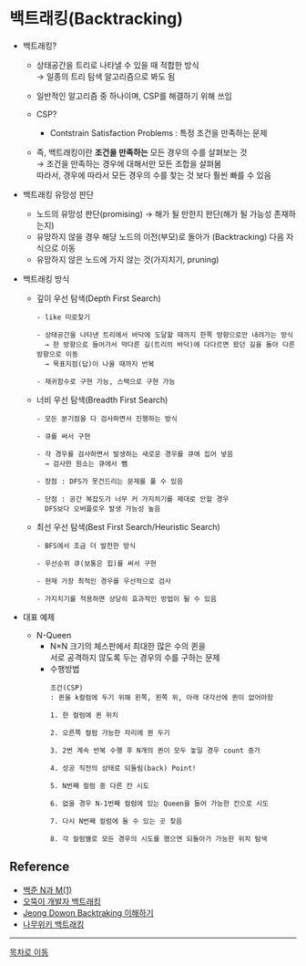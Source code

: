 # 백트래킹(Backtracking)
  - 백트래킹?
    * 상태공간을 트리로 나타낼 수 있을 때 적합한 방식  
      → 일종의 트리 탐색 알고리즘으로 봐도 됨  
    
    * 일반적인 알고리즘 중 하나이며, CSP를 해결하기 위해 쓰임  
    
    * CSP? 
      + Contstrain Satisfaction Problems : 특정 조건을 만족하는 문제
	  
	* 즉,  백트래킹이란 **조건을 만족하는** 모든 경우의 수를 살펴보는 것  
	  → 조건을 만족하는 경우에 대해서만 모든 조합을 살펴봄  
	  따라서, 경우에 따라서 모든 경우의 수를 찾는 것 보다 훨씬 빠를 수 있음   
  
  - 백트래킹 유망성 판단
    * 노드의 유망성 판단(promising)
      → 해가 될 만한지 판단(해가 될 가능성 존재하는지)
    * 유망하지 않을 경우 해당 노드의 이전(부모)로 돌아가 (Backtracking) 다음 자식으로 이동
    * 유망하지 않은 노드에 가지 않는 것(가지치기, pruning)
  - 백트래킹 방식
    * 깊이 우선 탐색(Depth First Search)
      ```
      - like 미로찾기
      
      - 상태공간을 나타낸 트리에서 바닥에 도달할 때까지 한쪽 방향으로만 내려가는 방식
        → 한 방향으로 들어가서 막다른 길(트리의 바닥)에 다다르면 왔던 길을 돌아 다른 방향으로 이동  
        → 목표지점(답)이 나올 때까지 반복  
        
      - 재귀함수로 구현 가능, 스택으로 구현 가능
      ```
    * 너비 우선 탐색(Breadth First Search)
      ```
      - 모든 분기점을 다 검사하면서 진행하는 방식
      
      - 큐를 써서 구현
      
      - 각 경우를 검사하면서 발생하는 새로운 경우를 큐에 집어 넣음  
        → 검사한 원소는 큐에서 뺌
      
      - 장점 : DFS가 못건드리는 문제를 풀 수 있음
      
      - 단점 : 공간 복잡도가 너무 커 가지치기를 제대로 안할 경우  
        DFS보다 오버플로우 발생 가능성 높음
      ```
    * 최선 우선 탐색(Best First Search/Heuristic Search)
      ```
      - BFS에서 조금 더 발전한 방식
      
      - 우선순위 큐(보통은 힙)를 써서 구현
      
      - 현재 가장 최적인 경우를 우선적으로 검사
      
      - 가지치기를 적용하면 상당히 효과적인 방법이 될 수 있음
      ```
    
  - 대표 예제
    * N-Queen 
      + N×N 크기의 체스판에서 최대한 많은 수의 퀸을   
        서로 공격하지 않도록 두는 경우의 수를 구하는 문제  
      + 수행방법  
        ```
        조건(CSP)   
        : 퀸을 k컬럼에 두기 위해 왼쪽, 왼쪽 위, 아래 대각선에 퀸이 없어야함  
        
        1. 한 컬럼에 퀸 위치
        
        2. 오른쪽 컬럼 가능한 자리에 퀸 두기
        
        3. 2번 계속 반복 수행 후 N개의 퀸이 모두 놓일 경우 count 증가
        
        4. 성공 직전의 상태로 되돌림(back) Point!
        
        5. N번째 컬럼 중 다른 칸 시도
        
        6. 없을 경우 N-1번째 컬럼에 있는 Queen을 들어 가능한 칸으로 시도
        
        7. 다시 N번째 컬럼에 둘 수 있는 곳 찾음
       
        8. 각 컬럼별로 모든 경우의 시도를 했으면 되돌아가 가능한 위치 탐색
        ```  
  
## Reference
  - [백준 N과 M(1)](https://st-lab.tistory.com/114?category=862595)
  - [오뚝이 개발자 백트래킹](https://otugi.tistory.com/88)
  - [Jeong Dowon Backtraking 이해하기](https://jeongdowon.medium.com/%EC%95%8C%EA%B3%A0%EB%A6%AC%EC%A6%98-backtracking-%EC%9D%B4%ED%95%B4%ED%95%98%EA%B8%B0-13492b18bfa1)
  - [나무위키 백트래킹](https://namu.wiki/w/%EB%B0%B1%ED%8A%B8%EB%9E%98%ED%82%B9)
***
[목차로 이동](https://github.com/youngho-j/TIL/blob/main/Algorithm/README.md "Go README.md")
